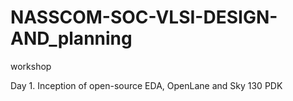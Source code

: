 # NASSCOM-SOC-VLSI-DESIGN-AND_planning
workshop

Day 1. Inception of open-source EDA, OpenLane and Sky 130 PDK
